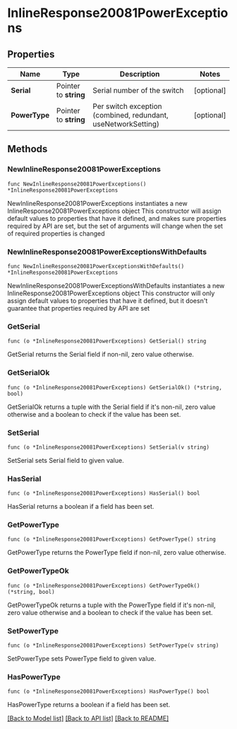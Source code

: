 # InlineResponse20081PowerExceptions

## Properties

Name | Type | Description | Notes
------------ | ------------- | ------------- | -------------
**Serial** | Pointer to **string** | Serial number of the switch | [optional] 
**PowerType** | Pointer to **string** | Per switch exception (combined, redundant, useNetworkSetting) | [optional] 

## Methods

### NewInlineResponse20081PowerExceptions

`func NewInlineResponse20081PowerExceptions() *InlineResponse20081PowerExceptions`

NewInlineResponse20081PowerExceptions instantiates a new InlineResponse20081PowerExceptions object
This constructor will assign default values to properties that have it defined,
and makes sure properties required by API are set, but the set of arguments
will change when the set of required properties is changed

### NewInlineResponse20081PowerExceptionsWithDefaults

`func NewInlineResponse20081PowerExceptionsWithDefaults() *InlineResponse20081PowerExceptions`

NewInlineResponse20081PowerExceptionsWithDefaults instantiates a new InlineResponse20081PowerExceptions object
This constructor will only assign default values to properties that have it defined,
but it doesn't guarantee that properties required by API are set

### GetSerial

`func (o *InlineResponse20081PowerExceptions) GetSerial() string`

GetSerial returns the Serial field if non-nil, zero value otherwise.

### GetSerialOk

`func (o *InlineResponse20081PowerExceptions) GetSerialOk() (*string, bool)`

GetSerialOk returns a tuple with the Serial field if it's non-nil, zero value otherwise
and a boolean to check if the value has been set.

### SetSerial

`func (o *InlineResponse20081PowerExceptions) SetSerial(v string)`

SetSerial sets Serial field to given value.

### HasSerial

`func (o *InlineResponse20081PowerExceptions) HasSerial() bool`

HasSerial returns a boolean if a field has been set.

### GetPowerType

`func (o *InlineResponse20081PowerExceptions) GetPowerType() string`

GetPowerType returns the PowerType field if non-nil, zero value otherwise.

### GetPowerTypeOk

`func (o *InlineResponse20081PowerExceptions) GetPowerTypeOk() (*string, bool)`

GetPowerTypeOk returns a tuple with the PowerType field if it's non-nil, zero value otherwise
and a boolean to check if the value has been set.

### SetPowerType

`func (o *InlineResponse20081PowerExceptions) SetPowerType(v string)`

SetPowerType sets PowerType field to given value.

### HasPowerType

`func (o *InlineResponse20081PowerExceptions) HasPowerType() bool`

HasPowerType returns a boolean if a field has been set.


[[Back to Model list]](../README.md#documentation-for-models) [[Back to API list]](../README.md#documentation-for-api-endpoints) [[Back to README]](../README.md)


